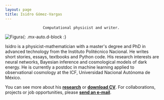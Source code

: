 ```yaml
---
layout: page
title: Isidro Gómez-Vargas
---
```


<div align="center"><code>Computational physicist and writer. </code></div>

![Figura](https://igomezv.github.io/assets/img/collage1.png){: .mx-auto.d-block :} 							
 								
Isidro is a physicist-mathematician with a master's degree and PhD in advanced technology from the Instituto Politécnico Nacional. He writes short stories, essays, textbooks and Python code. His research interests are neural networks, Bayesian inference and cosmological models of dark energy. He is currently a postdoc in machine learning applied to observational cosmology at the ICF, Universidad Nacional Autónoma de México.


You can see more about his [**research**](research.md) or [**download CV**](https://www.dropbox.com/s/o1vxmjvus3y4ewj/CV_eng.pdf?dl=0). For collaborations, projects or job opportunities, please [**send an e-mail**](mailto:igomezvargas@outlook.com). 									
                                				
						
 							
 								
									
                                				
						
 							
 								
									
                                				
						
 							
 								
									
                                				
						
 							
 								
									
                                				                      
 

 

 

 
 
 


  
 

 
 
 


 

 
									
						
 							
 								
									
                                				
